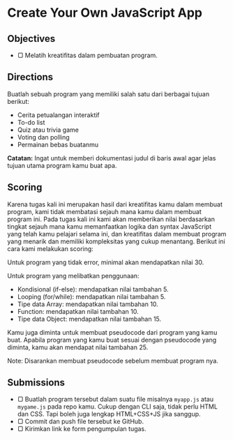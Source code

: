 # Create Your Own JavaScript App

## Objectives

- ▢ Melatih kreatifitas dalam pembuatan program.

## Directions

Buatlah sebuah program yang memiliki salah satu dari berbagai tujuan berikut:

- Cerita petualangan interaktif
- To-do list
- Quiz atau trivia game
- Voting dan polling
- Permainan bebas buatanmu

**Catatan:** Ingat untuk memberi dokumentasi judul di baris awal agar jelas tujuan utama program kamu buat apa.

## Scoring

Karena tugas kali ini merupakan hasil dari kreatifitas kamu dalam membuat program, kami tidak membatasi sejauh mana kamu dalam membuat program ini. Pada tugas kali ini kami akan memberikan nilai berdasarkan tingkat sejauh mana kamu memanfaatkan logika dan syntax JavaScript yang telah kamu pelajari selama ini, dan kreatifitas dalam membuat program yang menarik dan memiliki kompleksitas yang cukup menantang. Berikut ini cara kami melakukan scoring:

Untuk program yang tidak error, minimal akan mendapatkan nilai 30.

Untuk program yang melibatkan penggunaan:
- Kondisional (if-else): mendapatkan nilai tambahan 5.
- Looping (for/while): mendapatkan nilai tambahan 5.
- Tipe data Array: mendapatkan nilai tambahan 10.
- Function: mendapatkan nilai tambahan 10.
- Tipe data Object: mendapatkan nilai tambahan 15.

Kamu juga diminta untuk membuat pseudocode dari program yang kamu buat. Apabila program yang kamu buat sesuai dengan pseudocode yang diminta, kamu akan mendapat nilai tambahan 25.

Note: Disarankan membuat pseudocode sebelum membuat program nya.

## Submissions

- ▢ Buatlah program tersebut dalam suatu file misalnya `myapp.js` atau `mygame.js` pada repo kamu. Cukup dengan CLI saja, tidak perlu HTML dan CSS. Tapi boleh juga lengkap HTML+CSS+JS jika sanggup.
- ▢ Commit dan push file tersebut ke GitHub.
- ▢ Kirimkan link ke form pengumpulan tugas.
